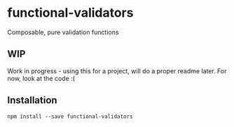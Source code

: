 # functional-validators

Composable, pure validation functions

## WIP

Work in progress - using this for a project, will do a proper readme later.
For now, look at the code :(

## Installation

`npm install --save functional-validators`
